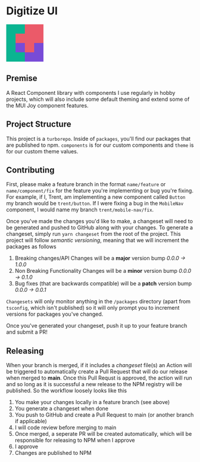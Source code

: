 # Digitize UI

![Digitize logo](/assets/digitize-logo.png)

## Premise

A React Component library with components I use regularly in hobby projects, which will also include some default theming and extend some of the MUI Joy component features.

## Project Structure

This project is a `turborepo`. Inside of `packages`, you'll find our packages that are published to npm. `components` is for our custom components and `theme` is for our custom theme values. 

## Contributing

First, please make a feature branch in the format `name/feature` or `name/component/fix` for the feature you're implementing or bug you're fixing. For example, if I, Trent, am implementing a new component called `Button` my branch would be `trent/button`. If I were fixing a bug in the `MobileNav` component, I would name my branch `trent/mobile-nav/fix`.

Once you've made the changes you'd like to make, a changeset will need to be generated and pushed to GitHub along with your changes. To generate a changeset, simply run `yarn changeset` from the root of the project. This project will follow *semantic versioning*, meaning that we will increment the packages as follows

1. Breaking changes/API Changes will be a **major** version bump *0.0.0 -> 1.0.0*
2. Non Breaking Functionality Changes will be a **minor** version bump *0.0.0 -> 0.1.0*
3. Bug fixes (that are backwards compatible) will be a **patch** version bump *0.0.0 -> 0.0.1*

`Changesets` will only monitor anything in the `/packages` directory (apart from `tsconfig`, which isn't published) so it will only prompt you to increment versions for packages you've changed. 

Once you've generated your changeset, push it up to your feature branch and submit a PR! 

## Releasing

When your branch is merged, if it includes a *changeset* file(s) an Action will be triggered to automatically create a Pull
Request that will do our release when merged to **main**. Once this Pull Requst is approved, the action will run and so long as it is successful a new release to the NPM registry will be published. So the workflow loosely looks like this

1. You make your changes locally in a feature branch (see above)
2. You generate a changeset when done
3. You push to GitHub and create a Pull Request to main (or another branch if applicable)
4. I will code review before merging to main
5. Once merged, a seperate PR will be created automatically, which will be responsible for releasing to NPM when I approve
6. I approve
7. Changes are published to NPM